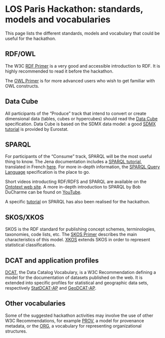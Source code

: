 # LOS Paris Hackathon: standards, models and vocabularies


This page lists the different standards, models and vocabulary that could be useful for the hackathon.

## RDF/OWL

The W3C [RDF Primer](https://www.w3.org/TR/rdf11-primer/) is a very good and accessible introduction to RDF. It is highly recommended to read it before the hackathon.

The [OWL Primer](https://www.w3.org/TR/owl2-primer/) is for more advanced users who wish to get familiar with OWL constructs.

## Data Cube

All participants of the “Produce” track that intend to convert or create dimensional data (tables, cubes or hypercubes) should read the [Data Cube](https://www.w3.org/TR/vocab-data-cube/) specification. Data Cube is based on the SDMX data model: a good [SDMX tutorial](http://ec.europa.eu/eurostat/web/sdmx-infospace/trainings-tutorials/tutorials) is provided by Eurostat.

## SPARQL

For participants of the “Consume” track, SPARQL will be the most useful thing to know. The Jena documentation includes a [SPARQL tutorial](https://jena.apache.org/tutorials/sparql.html), translated in French [here](https://web-semantique.developpez.com/tutoriels/jena/arq/introduction-sparql/). For more in-depth information, the [SPARQL Query Language](https://www.w3.org/TR/sparql11-query/) specification is the place to go.

Short videos introducting RDF/RDFS and SPARQL are available on the [Ontotext web site](http://graphdb.ontotext.com/documentation/standard/devhub/fundamentals.html). A more in-depth introduction to SPARQL by Bob DuCharme can be found on [YouTube](https://www.youtube.com/watch?v=FvGndkpa4K0).

A specific [tutorial](http://www.linked-open-statistics.org/plosh/sparql-inside) on SPARQL has also been realised for the hackathon.

## SKOS/XKOS

SKOS is the RDF standard for publishing concept schemes, terminologies, taxonomies, code lists, etc. The [SKOS Primer](https://www.w3.org/TR/skos-primer/) describes the main characteristics of this model. [XKOS](http://www.ddialliance.org/Specification/RDF/XKOS) extends SKOS in order to represent statistical classifications.

## DCAT and application profiles

[DCAT](https://www.w3.org/TR/vocab-dcat/), the Data Catalog Vocabulary, is a W3C Recommendation defining a model for the documentation of datasets published on the web. It is extended into specific profiles for statistical and geographic data sets, respectively [StatDCAT-AP](https://joinup.ec.europa.eu/solution/statdcat-application-profile-data-portals-europe) and [GeoDCAT-AP](https://joinup.ec.europa.eu/release/geodcat-ap/v101).

## Other vocabularies

Some of the suggested hackathon activities may involve the use of other W3C Recommendations, for example [PROV](https://www.w3.org/TR/prov-primer/), a model for provenance metadata, or the [ORG](https://www.w3.org/TR/vocab-org/), a vocabulary for representing organizational structures.
